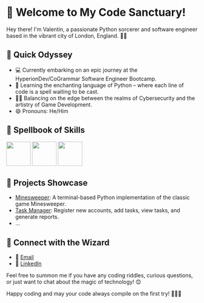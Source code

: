 # 👋 Welcome to My Code Sanctuary!

Hey there! I'm Valentin, a passionate Python sorcerer and software engineer based in the vibrant city of London, England. 🌆✨


## 🚀 Quick Odyssey

- 💻 Currently embarking on an epic journey at the HyperionDev/CoGrammar Software Engineer Bootcamp.
- 🌱 Learning the enchanting language of Python – where each line of code is a spell waiting to be cast.
- 🧙‍♂️ Balancing on the edge between the realms of Cybersecurity and the artistry of Game Development.
- 😄 Pronouns: He/Him


## 🔧 Spellbook of Skills

<p float="left">
  <img height="64px" src="https://cdn.svgporn.com/logos/html-5.svg">
  <img height="64px" src="https://cdn.svgporn.com/logos/css-3.svg">
  <img height="64px" src="https://cdn4.iconfinder.com/data/icons/logos-and-brands/512/267_Python_logo-128.png">
</p>


## 🚀 Projects Showcase

- [Minesweeper](https://github.com/KValentiin/Minesweeper): A terminal-based Python implementation of the classic game Minesweeper.
- [Task Manager](https://github.com/KValentiin/Task-Manager): Register new accounts, add tasks, view tasks, and generate reports.
- ...


## 💬 Connect with the Wizard

- 📧 [Email](kvalentin95@gmail.com)  
- 💼 [LinkedIn](https://www.linkedin.com/in/valentin-kalanyos-00a245199/)


Feel free to summon me if you have any coding riddles, curious questions, or just want to chat about the magic of technology! 😊

Happy coding and may your code always compile on the first try! 🚀🧙‍♂️
